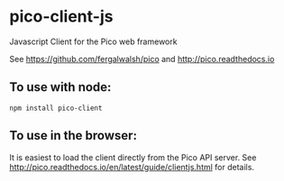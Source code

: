 # pico-client-js
Javascript Client for the Pico web framework

See https://github.com/fergalwalsh/pico and http://pico.readthedocs.io

## To use with node:
`npm install pico-client`

## To use in the browser:
  It is easiest to load the client directly from the Pico API server. See http://pico.readthedocs.io/en/latest/guide/clientjs.html for details.
